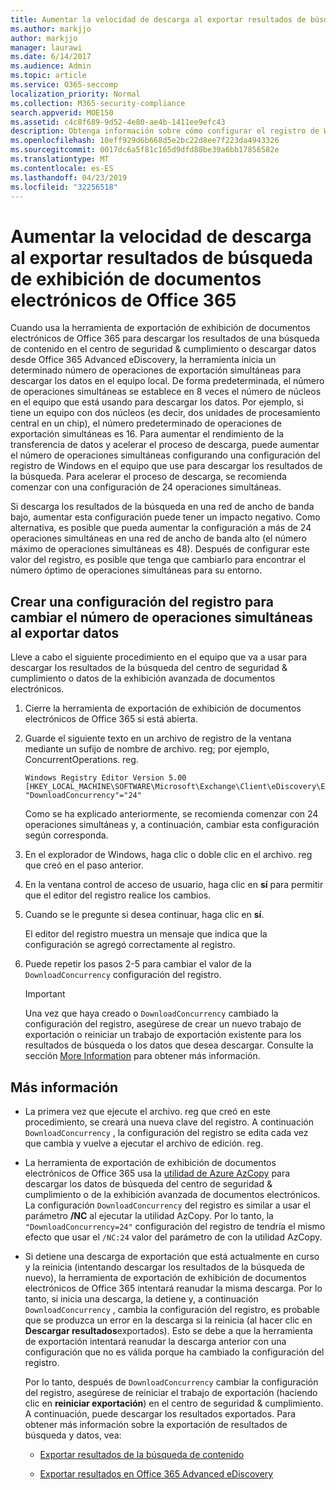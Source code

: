 ```yaml
---
title: Aumentar la velocidad de descarga al exportar resultados de búsqueda de exhibición de documentos electrónicos de Office 365
ms.author: markjjo
author: markjjo
manager: laurawi
ms.date: 6/14/2017
ms.audience: Admin
ms.topic: article
ms.service: O365-seccomp
localization_priority: Normal
ms.collection: M365-security-compliance
search.appverid: MOE150
ms.assetid: c4c8f689-9d52-4e80-ae4b-1411ee9efc43
description: Obtenga información sobre cómo configurar el registro de Windows para aumentar el rendimiento de los datos al descargar resultados de búsqueda y datos de búsqueda del centro de seguridad & cumplimiento y la exhibición avanzada de documentos electrónicos en Office 365.
ms.openlocfilehash: 10eff929d6b668d5e2bc22d8ee7f223da4943326
ms.sourcegitcommit: 0017dc6a5f81c165d9dfd88be39a6bb17856582e
ms.translationtype: MT
ms.contentlocale: es-ES
ms.lasthandoff: 04/23/2019
ms.locfileid: "32256518"
---
```

# <a name="increase-the-download-speed-when-exporting-ediscovery-search-results-from-office-365"></a>Aumentar la velocidad de descarga al exportar resultados de búsqueda de exhibición de documentos electrónicos de Office 365

Cuando usa la herramienta de exportación de exhibición de documentos electrónicos de Office 365 para descargar los resultados de una búsqueda de contenido en el centro de seguridad & cumplimiento o descargar datos desde Office 365 Advanced eDiscovery, la herramienta inicia un determinado número de operaciones de exportación simultáneas para descargar los datos en el equipo local. De forma predeterminada, el número de operaciones simultáneas se establece en 8 veces el número de núcleos en el equipo que está usando para descargar los datos. Por ejemplo, si tiene un equipo con dos núcleos (es decir, dos unidades de procesamiento central en un chip), el número predeterminado de operaciones de exportación simultáneas es 16. Para aumentar el rendimiento de la transferencia de datos y acelerar el proceso de descarga, puede aumentar el número de operaciones simultáneas configurando una configuración del registro de Windows en el equipo que use para descargar los resultados de la búsqueda. Para acelerar el proceso de descarga, se recomienda comenzar con una configuración de 24 operaciones simultáneas.
  
Si descarga los resultados de la búsqueda en una red de ancho de banda bajo, aumentar esta configuración puede tener un impacto negativo. Como alternativa, es posible que pueda aumentar la configuración a más de 24 operaciones simultáneas en una red de ancho de banda alto (el número máximo de operaciones simultáneas es 48). Después de configurar este valor del registro, es posible que tenga que cambiarlo para encontrar el número óptimo de operaciones simultáneas para su entorno.
  
## <a name="create-a-registry-setting-to-change-the-number-of-concurrent-operations-when-exporting-data"></a>Crear una configuración del registro para cambiar el número de operaciones simultáneas al exportar datos

Lleve a cabo el siguiente procedimiento en el equipo que va a usar para descargar los resultados de la búsqueda del centro de seguridad & cumplimiento o datos de la exhibición avanzada de documentos electrónicos.
  
1. Cierre la herramienta de exportación de exhibición de documentos electrónicos de Office 365 si está abierta. 
    
2. Guarde el siguiente texto en un archivo de registro de la ventana mediante un sufijo de nombre de archivo. reg; por ejemplo, ConcurrentOperations. reg. 
    
    ```
    Windows Registry Editor Version 5.00
    [HKEY_LOCAL_MACHINE\SOFTWARE\Microsoft\Exchange\Client\eDiscovery\ExportTool]
    "DownloadConcurrency"="24"
    ```

    Como se ha explicado anteriormente, se recomienda comenzar con 24 operaciones simultáneas y, a continuación, cambiar esta configuración según corresponda.
    
3. En el explorador de Windows, haga clic o doble clic en el archivo. reg que creó en el paso anterior.
    
4. En la ventana control de acceso de usuario, haga clic en **sí** para permitir que el editor del registro realice los cambios. 
    
5. Cuando se le pregunte si desea continuar, haga clic en **sí**.
    
    El editor del registro muestra un mensaje que indica que la configuración se agregó correctamente al registro.
    
6. Puede repetir los pasos 2-5 para cambiar el valor de la `DownloadConcurrency` configuración del registro. 
    
    > [!IMPORTANT]
    > Una vez que haya creado o `DownloadConcurrency` cambiado la configuración del registro, asegúrese de crear un nuevo trabajo de exportación o reiniciar un trabajo de exportación existente para los resultados de búsqueda o los datos que desea descargar. Consulte la sección [More Information](#more-information) para obtener más información. 
  
## <a name="more-information"></a>Más información

- La primera vez que ejecute el archivo. reg que creó en este procedimiento, se creará una nueva clave del registro. A continuación `DownloadConcurrency` , la configuración del registro se edita cada vez que cambia y vuelve a ejecutar el archivo de edición. reg. 
    
- La herramienta de exportación de exhibición de documentos electrónicos de Office 365 usa la [utilidad de Azure AzCopy](https://go.microsoft.com/fwlink/?linkid=849949) para descargar los datos de búsqueda del centro de seguridad & cumplimiento o de la exhibición avanzada de documentos electrónicos. La configuración `DownloadConcurrency` del registro es similar a usar el parámetro **/NC** al ejecutar la utilidad AzCopy. Por lo tanto, la `"DownloadConcurrency=24"` configuración del registro de tendría el mismo efecto que usar el `/NC:24` valor del parámetro de con la utilidad AzCopy. 
    
- Si detiene una descarga de exportación que está actualmente en curso y la reinicia (intentando descargar los resultados de la búsqueda de nuevo), la herramienta de exportación de exhibición de documentos electrónicos de Office 365 intentará reanudar la misma descarga. Por lo tanto, si inicia una descarga, la detiene y, a continuación `DownloadConcurrency` , cambia la configuración del registro, es probable que se produzca un error en la descarga si la reinicia (al hacer clic en **Descargar resultados**exportados). Esto se debe a que la herramienta de exportación intentará reanudar la descarga anterior con una configuración que no es válida porque ha cambiado la configuración del registro.
    
    Por lo tanto, después de `DownloadConcurrency` cambiar la configuración del registro, asegúrese de reiniciar el trabajo de exportación (haciendo clic en **reiniciar exportación**) en el centro de seguridad & cumplimiento. A continuación, puede descargar los resultados exportados. Para obtener más información sobre la exportación de resultados de búsqueda y datos, vea:
    
  - [Exportar resultados de la búsqueda de contenido](export-search-results.md)
    
  - [Exportar resultados en Office 365 Advanced eDiscovery](export-results-in-advanced-ediscovery.md)
    
